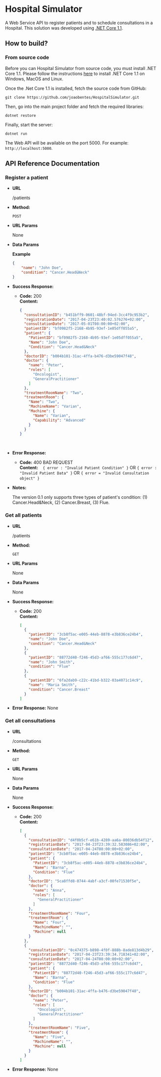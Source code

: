 # Hospital Simulator

A Web Service API to register patients and to schedule consultations in a Hospital.
This solution was developed using [.NET Core 1.1](https://www.microsoft.com/net/core).

## How to build?

### From source code

Before you can Hospital Simulator from source code, you must install .NET Core 1.1. Please follow the instructions [here](https://www.microsoft.com/net/core) to install .NET Core 1.1 on Windows, MacOS and Linux.

Once the .Net Core 1.1 is installed, fetch the source code from GitHub:

```shell
git clone https://github.com/joaobentes/HospitalSimulator.git
```

Then, go into the main project folder and fetch the required libraries:

```shell
dotnet restore
```

Finally, start the server:

```shell
dotnet run
```

The Web API will be available on the port 5000. For example: `http://localhost:5000`.

## API Reference Documentation

### Register a patient

* **URL**

  /patients

* **Method:**
  
  `POST`
  
*  **URL Params**

   None

* **Data Params**

    **Example**
    ```json
    {
    	"name": "John Doe",
    	"condition": "Cancer.Head&Neck"
    }
    ```

* **Success Response:**
  
  * **Code:** 200 <br />
    **Content:** 
    ```json
    {
      "consultationID": "b451bff9-0601-48bf-94ed-3cc4f9c953b2",
      "registrationDate": "2017-04-23T23:40:02.576276+02:00",
      "consultationDate": "2017-05-01T08:00:00+02:00",
      "patientID": "bf0982f5-2168-4b95-93ef-1e05dff055a5",
      "patient": {
        "PatientID": "bf0982f5-2168-4b95-93ef-1e05dff055a5",
        "Name": "John Doe",
        "Condition": "Cancer.Head&Neck"
      },
      "doctorID": "b004b101-31ac-4ffa-b476-d3be59047f48",
      "doctor": {
        "name": "Peter",
        "roles": [
          "Oncologist",
          "GeneralPractitioner"
        ]
      },
      "treatmentRoomName": "Two",
      "treatmentRoom": {
        "Name": "Two",
        "MachineName": "Varian",
        "Machine": {
          "Name": "Varian",
          "Capability": "Advanced"
        }
      }
    }
    ```
    
* **Error Response:**

  * **Code:** 400 BAD REQUEST <br />
    **Content:** 
    `{ error : "Invalid Patient Condition" }` OR `{ error : "Invalid Patient Data" }` OR `{ error = "Invalid Consultation object" }`
    
* **Notes:**

  The version 0.1 only supports three types of patient's condition: (1) Cancer.Head&Neck, (2) Cancer.Breast, (3) Flue.

### Get all patients

* **URL**

  /patients

* **Method:**
  
  `GET`
  
*  **URL Params**

   None

* **Data Params**

    None

* **Success Response:**
  
  * **Code:** 200 <br />
    **Content:**
    ```json
    [
      {
        "patientID": "3cb8f5ac-e005-44eb-8878-e3b836ce24b4",
        "name": "John Doe",
        "condition": "Cancer.Head&Neck"
      },
      {
        "patientID": "88772d40-f246-45d3-af66-555c177c6d47",
        "name": "John Smith",
        "condition": "Flue"
      },
      {
        "patientID": "6fa2dab9-c22c-41bd-b322-03a4071c14c9",
        "name": "Maria Smith",
        "condition": "Cancer.Breast"
      }
    ]
    ```
 
* **Error Response:**
  None

### Get all consultations

* **URL**

  /consultations

* **Method:**
  
  `GET`
  
*  **URL Params**

   None

* **Data Params**

    None

* **Success Response:**
  
  * **Code:** 200 <br />
    **Content:**
    ```json
    [
      {
        "consultationID": "d4f0b5cf-e61b-4289-aa6a-80036db54f12",
        "registrationDate": "2017-04-23T23:39:32.583086+02:00",
        "consultationDate": "2017-04-24T08:00:00+02:00",
        "patientID": "3cb8f5ac-e005-44eb-8878-e3b836ce24b4",
        "patient": {
          "PatientID": "3cb8f5ac-e005-44eb-8878-e3b836ce24b4",
          "Name": "Barna",
          "Condition": "Flue"
        },
        "doctorID": "5ca8ffd8-0744-4abf-a3cf-00fe71530f5e",
        "doctor": {
          "name": "Anna",
          "roles": [
            "GeneralPractitioner"
          ]
        },
        "treatmentRoomName": "Four",
        "treatmentRoom": {
          "Name": "Four",
          "MachineName": "",
          "Machine": null
        }
      },
      {
        "consultationID": "0c474375-b898-4f0f-888b-8ade813d4b29",
        "registrationDate": "2017-04-23T23:39:34.718341+02:00",
        "consultationDate": "2017-04-24T08:00:00+02:00",
        "patientID": "88772d40-f246-45d3-af66-555c177c6d47",
        "patient": {
          "PatientID": "88772d40-f246-45d3-af66-555c177c6d47",
          "Name": "Barna",
          "Condition": "Flue"
        },
        "doctorID": "b004b101-31ac-4ffa-b476-d3be59047f48",
        "doctor": {
          "name": "Peter",
          "roles": [
            "Oncologist",
            "GeneralPractitioner"
          ]
        },
        "treatmentRoomName": "Five",
        "treatmentRoom": {
          "Name": "Five",
          "MachineName": "",
          "Machine": null
        }
      }
    ]
    ```

* **Error Response:**
  None
